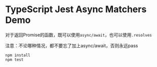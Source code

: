 TypeScript Jest Async Matchers Demo
===================================

对于返回Promise的函数，既可以使用`async/await`，也可以使用`.resolves`

注意：不论哪种情况，都不要忘了加上async/await，否则永远pass

```
npm install
npm test
```

